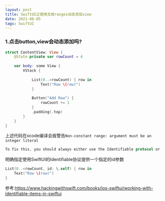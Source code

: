 ```yaml
---
layout: post
title: SwiftUI之使用无效ranges动态添加view
date: 2021-06-05
tags: SwiftUI
---
```


### 1.点击button,view会动态添加吗?
```swift
struct ContentView: View {
    @State private var rowCount = 4
    
    var body: some View {
        VStack {
            
            List(0..<rowCount) { row in
                Text("Row \(row)")
            }
            
            Button("Add Row") {
                rowCount += 1
            }
            .padding(.top)
        }
    }
}
```
上述代码在xcode编译会报警告`Non-constant range: argument must be an integer literal`

```swift
To fix this, you should always either use the Identifiable protocol or provide a specific id parameter of your own, to make it clear to SwiftUI this range will change over time:
```
明确指定使用SwiftUI的Identifiable协议提供一个指定的id参数
```swift
List(0..<rowCount, id: \.self) { row in
    Text("Row \(row)")
}
```

参考:https://www.hackingwithswift.com/books/ios-swiftui/working-with-identifiable-items-in-swiftui
